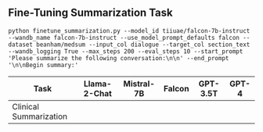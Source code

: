 ## Fine-Tuning Summarization Task

```
python finetune_summarization.py --model_id tiiuae/falcon-7b-instruct --wandb_name falcon-7b-instruct --use_model_prompt_defaults falcon --dataset beanham/medsum --input_col dialogue --target_col section_text --wandb_logging True --max_steps 200 --eval_steps 10 --start_prompt 'Please summarize the following conversation:\n\n' --end_prompt '\n\nBegin summary:'
```

| Task                   | Llama-2-Chat | Mistral-7B | Falcon | GPT-3.5T | GPT-4 |
| ---------------------- | ------------ | ---------- | ------ | -------- | ----- |
| Clinical Summarization |              |            |        |          |       |
